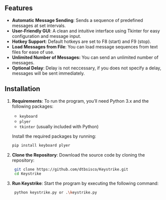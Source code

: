 ## Features

- **Automatic Message Sending**: Sends a sequence of predefined messages at set intervals.
- **User-Friendly GUI**: A clean and intuitive interface using Tkinter for easy configuration and message input.
- **Hotkey Support**: Default hotkeys are set to F8 (start) and F9 (stop).
- **Load Messages from File**: You can load message sequences from text files for ease of use.
- **Unlimited Number of Messages:** You can send an unlimited number of messages.
- **Optional Delay**: Delay is not neccessary, if you does not specify a delay, messages will be sent immediately.

## Installation

1. **Requirements**: To run the program, you’ll need Python 3.x and the following packages:
   - `keyboard`
   - `plyer`
   - `tkinter` (usually included with Python)
   
   Install the required packages by running:

   ```bash
   pip install keyboard plyer
   ```
2. **Clone the Repository**: Download the source code by cloning the repository:

   ```bash
    git clone https://github.com/dtbsisco/Keystrike.git
    cd Keystrike

3. **Run Keystrike**: Start the program by executing the following command:

   ```bash
    python keystrike.py or .\keystrike.py
